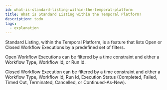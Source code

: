 ```yaml
---
id: what-is-standard-listing-within-the-temporal-platform
title: What is Standard Listing within the Temporal Platform?
description: todo
tags:
  - explanation
---
```


Standard Listing, within the Temporal Platform, is a feature that lists Open or Closed Workflow Executions by a predefined set of filters.

Open Workflow Executions can be filtered by a time constraint and either a Workflow Type, Workflow Id, or Run Id.

Closed Workflow Execution can be filtered by a time constraint and either a Workflow Type, Workflow Id, Run Id, Execution Status (Completed, Failed, Timed Out, Terminated, Cancelled, or Continued-As-New).
